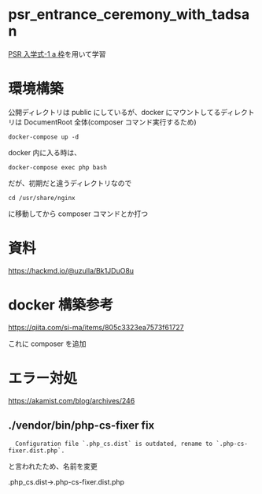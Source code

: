<!-- @format -->

# psr_entrance_ceremony_with_tadsan

[PSR 入学式-1 a 枠](https://hackmd.io/@uzulla/Bk1JDuO8u)を用いて学習

# 環境構築

公開ディレクトリは public にしているが、docker にマウントしてるディレクトリは DocumentRoot 全体(composer コマンド実行するため)

```
docker-compose up -d
```

docker 内に入る時は、

```
docker-compose exec php bash
```

だが、初期だと違うディレクトリなので

```
cd /usr/share/nginx
```

に移動してから composer コマンドとか打つ

# 資料

https://hackmd.io/@uzulla/Bk1JDuO8u

# docker 構築参考

https://qiita.com/si-ma/items/805c3323ea7573f61727

これに composer を追加

# エラー対処

https://akamist.com/blog/archives/246

## ./vendor/bin/php-cs-fixer fix

```
  Configuration file `.php_cs.dist` is outdated, rename to `.php-cs-fixer.dist.php`.
```

と言われたため、名前を変更

.php_cs.dist→.php-cs-fixer.dist.php
